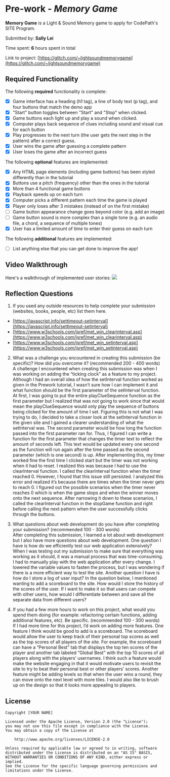 # Pre-work - *Memory Game*

**Memory Game** is a Light & Sound Memory game to apply for CodePath's SITE Program. 

Submitted by: **Sally Lei**

Time spent: **6** hours spent in total

Link to project: [https://glitch.com/~lightsoundmemorygame](https://glitch.com/~lightsoundmemorygame)

## Required Functionality

The following **required** functionality is complete:

* [X] Game interface has a heading (h1 tag), a line of body text (p tag), and four buttons that match the demo app
* [X] "Start" button toggles between "Start" and "Stop" when clicked. 
* [X] Game buttons each light up and play a sound when clicked. 
* [X] Computer plays back sequence of clues including sound and visual cue for each button
* [X] Play progresses to the next turn (the user gets the next step in the pattern) after a correct guess. 
* [X] User wins the game after guessing a complete pattern
* [X] User loses the game after an incorrect guess

The following **optional** features are implemented:

* [X] Any HTML page elements (including game buttons) has been styled differently than in the tutorial
* [X] Buttons use a pitch (frequency) other than the ones in the tutorial
* [X] More than 4 functional game buttons
* [X] Playback speeds up on each turn
* [X] Computer picks a different pattern each time the game is played
* [X] Player only loses after 3 mistakes (instead of on the first mistake)
* [ ] Game button appearance change goes beyond color (e.g. add an image)
* [ ] Game button sound is more complex than a single tone (e.g. an audio file, a chord, a sequence of multiple tones)
* [X] User has a limited amount of time to enter their guess on each turn

The following **additional** features are implemented:

- [ ] List anything else that you can get done to improve the app!

## Video Walkthrough

Here's a walkthrough of implemented user stories:
![](CodePath.gif)


## Reflection Questions
1. If you used any outside resources to help complete your submission (websites, books, people, etc) list them here.
- [https://javascript.info/settimeout-setinterval](https://javascript.info/settimeout-setinterval)
- [https://www.w3schools.com/jsref/met_win_clearinterval.asp](https://www.w3schools.com/jsref/met_win_clearinterval.asp)
- [https://www.w3schools.com/jsref/met_win_setinterval.asp](https://www.w3schools.com/jsref/met_win_setinterval.asp)

2. What was a challenge you encountered in creating this submission (be specific)? How did you overcome it? (recommended 200 - 400 words)   
A challenge I encountered when creating this submission was when I was working on adding the “ticking clock” as a feature to my project. Although I had an overall idea of how the setInterval function worked as given in the Prework tutorial, I wasn’t sure how I can implement it and what function should be the first parameter of the setInterval function. At first, I was going to put the entire playClueSequence function as the first parameter but I realized that was not going to work since that would mean the playClueSequence would only play the sequence of buttons being clicked for the amount of time I set. Figuring this is not what I was trying to do, I decided to take a closer look at the setInterval function in the given site and I gained a clearer understanding of what the setInterval was. The second parameter would be how long the function passed into the first parameter ran for. Thus, I figured I can write a function for the first parameter that changes the timer text to reflect the amount of seconds left. This text would be updated every one second as the function will run again after the time passed as the second parameter (which is one second) is up. After implementing this, my timer worked fine the first time I clicked start but the timer was not working when it had to reset. I realized this was because I had to use the clearInterval function. I called the clearInterval function when the timer reached 0. However, I found that this issue still persisted. I analyzed this error and realized it’s because there are times when the timer never gets to reach 0. I figured out the possible scenarios when the timer never reaches 0 which is when the game stops and when the winner moves onto the next sequence. After narrowing it down to these scenarios, I called the clearInterval function in the stopGame function and right before calling the next pattern when the user successfully clicks through the buttons.

3. What questions about web development do you have after completing your submission? (recommended 100 - 300 words)   
After completing this submission, I learned a lot about web development but I also have more questions about web development. One question I have is how do we efficiently test our web application extensively? When I was testing out my submission to make sure that everything was working as it should, it was a manual process that was time-consuming. I had to manually play with the web application after every change. I lowered the variable values to fasten the process, but I was wondering if there is a more efficient way to test the site. Another question I have is how do I store a log of user input? In the question below, I mentioned wanting to add a scoreboard to the site. How would I store the history of the scores of the user. If I want to make it so that users can compete with other users, how would I differentiate between and save all the separate data from different users?

4. If you had a few more hours to work on this project, what would you spend them doing (for example: refactoring certain functions, adding additional features, etc). Be specific. (recommended 100 - 300 words)   
If I had more time for this project, I’d work on adding more features. One feature I think would be good to add is a scoreboard. The scoreboard would allow the user to keep track of their personal top scores as well as the top scores of all players of the site. For example, the scoreboard can have a “Personal Best” tab that displays the top ten scores of the player and another tab labeled “Global Best” with the top 10 scores of all players along with the players’ usernames. I think such a feature would make the website engaging in that it would motivate users to revisit the site to try to beat their personal best or other players’ scores. Another feature might be adding levels so that when the user wins a round, they can move onto the next level with more tiles. I would also like to brush up on the design so that it looks more appealing to players.



## License

    Copyright [YOUR NAME]

    Licensed under the Apache License, Version 2.0 (the "License");
    you may not use this file except in compliance with the License.
    You may obtain a copy of the License at

        http://www.apache.org/licenses/LICENSE-2.0

    Unless required by applicable law or agreed to in writing, software
    distributed under the License is distributed on an "AS IS" BASIS,
    WITHOUT WARRANTIES OR CONDITIONS OF ANY KIND, either express or implied.
    See the License for the specific language governing permissions and
    limitations under the License.
